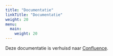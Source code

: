 ```yaml
---
title: "Documentatie"
linkTitle: "Documentatie"
weight: 20
menu:
  main:
    weight: 20
---
```


Deze documentatie is verhuisd naar [Confluence](https://confluence.ic.uva.nl/display/DATeX/Cijferregistratie).